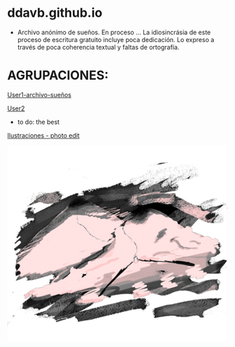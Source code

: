 # ddavb.github.io

- Archivo anónimo de sueños.
En proceso ...
La idiosincrásia de este proceso de escritura gratuito incluye poca dedicación.
Lo expreso a través de poca coherencia textual y faltas de ortografía.


# AGRUPACIONES:


[User1-archivo-sueños](/historias/User1/-All_U1-As.md)

[User2](/historias/User2/-All_U2-As.md)

- to do: the best


[Ilustraciones - photo edit](/ilustraciones.md)

![melt my brain](https://raw.githubusercontent.com/ddavb/ddavb.github.io/master/_images/7AA.png)
